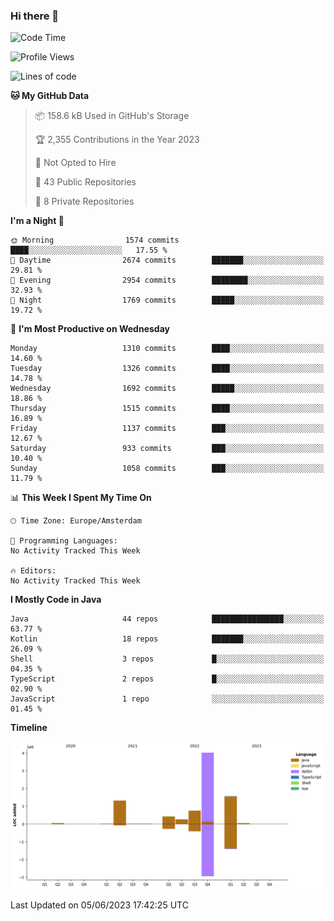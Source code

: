 ### Hi there 👋


<!--START_SECTION:waka-->
![Code Time](http://img.shields.io/badge/Code%20Time-3%2C235%20hrs%2034%20mins-blue)

![Profile Views](http://img.shields.io/badge/Profile%20Views-4-blue)

![Lines of code](https://img.shields.io/badge/From%20Hello%20World%20I%27ve%20Written-8.4%20million%20lines%20of%20code-blue)

**🐱 My GitHub Data** 

> 📦 158.6 kB Used in GitHub's Storage 
 > 
> 🏆 2,355 Contributions in the Year 2023
 > 
> 🚫 Not Opted to Hire
 > 
> 📜 43 Public Repositories 
 > 
> 🔑 8 Private Repositories 
 > 
**I'm a Night 🦉** 

```text
🌞 Morning                1574 commits        ████░░░░░░░░░░░░░░░░░░░░░   17.55 % 
🌆 Daytime                2674 commits        ███████░░░░░░░░░░░░░░░░░░   29.81 % 
🌃 Evening                2954 commits        ████████░░░░░░░░░░░░░░░░░   32.93 % 
🌙 Night                  1769 commits        █████░░░░░░░░░░░░░░░░░░░░   19.72 % 
```
📅 **I'm Most Productive on Wednesday** 

```text
Monday                   1310 commits        ████░░░░░░░░░░░░░░░░░░░░░   14.60 % 
Tuesday                  1326 commits        ████░░░░░░░░░░░░░░░░░░░░░   14.78 % 
Wednesday                1692 commits        █████░░░░░░░░░░░░░░░░░░░░   18.86 % 
Thursday                 1515 commits        ████░░░░░░░░░░░░░░░░░░░░░   16.89 % 
Friday                   1137 commits        ███░░░░░░░░░░░░░░░░░░░░░░   12.67 % 
Saturday                 933 commits         ███░░░░░░░░░░░░░░░░░░░░░░   10.40 % 
Sunday                   1058 commits        ███░░░░░░░░░░░░░░░░░░░░░░   11.79 % 
```


📊 **This Week I Spent My Time On** 

```text
🕑︎ Time Zone: Europe/Amsterdam

💬 Programming Languages: 
No Activity Tracked This Week

🔥 Editors: 
No Activity Tracked This Week
```

**I Mostly Code in Java** 

```text
Java                     44 repos            ████████████████░░░░░░░░░   63.77 % 
Kotlin                   18 repos            ███████░░░░░░░░░░░░░░░░░░   26.09 % 
Shell                    3 repos             █░░░░░░░░░░░░░░░░░░░░░░░░   04.35 % 
TypeScript               2 repos             █░░░░░░░░░░░░░░░░░░░░░░░░   02.90 % 
JavaScript               1 repo              ░░░░░░░░░░░░░░░░░░░░░░░░░   01.45 % 
```



**Timeline**

![Lines of Code chart](https://raw.githubusercontent.com/powercasgamer/powercasgamer/master/assets/bar_graph.png)


 Last Updated on 05/06/2023 17:42:25 UTC
<!--END_SECTION:waka-->
